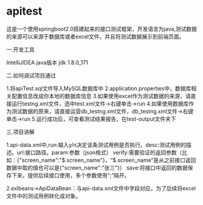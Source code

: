 # apitest
这是一个使用springboot2.0搭建起来的接口测试框架，开发语言为java,测试数据的来源可以来源于数据库或者excel文件，并且将测试数据展示到前端页面。

一.开发工具

IntelliJIDEA
java版本
jdk 1.8.0_171

二.如何调试项目通过

1.将apiTest.sql文件导入MySQL数据库中
2.application.properties中，数据库相关配置信息改成你本地的数据库信息
3.如果使用excel作为测试数据的来源，请直接运行testng.xml文件，选中test.xml文件->右键单击->run
4.如果使用数据库作为测试数据的原来，请直接运营db_testng.xml文件，db_testng.xml文件->右键单击->run
5.运行成功后，可查看测试结果报告，在test-output文件夹下

三.项目讲解

1.api-data.xml中,run:输入y/n决定该条测试用例是否执行。desc:测试用例的描述。url:接口路径。param:参数（json格式）
verify:需要验证的返回参数（比如：{"screen_name":"$.screen_name"}，“$.screen_name”是从之前接口返回数据中取的值也可以是{"screen_name":"张三"}）
save:将接口中返回的数据保存下来，提供后续接口使用，多个参数使用“;”隔开。

2.exlbeans->ApiDataBean：与api-data.xml文件中字段对应，为了后续将excel文件中的测试用例转化成对象。
